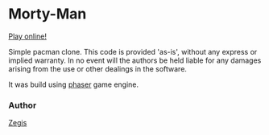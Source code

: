 Morty-Man
=========

[Play online!](http://zegis.github.io/MortyMan/)

Simple pacman clone. This code is provided 'as-is', without any express or implied warranty. In no event will the authors be held liable for any damages arising from the use or other dealings in the software.

It was build using [phaser](https://github.com/photonstorm/phaser) game engine.

### Author
[Zegis](http://kofun.pl/)
